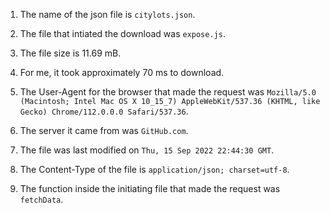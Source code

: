 1. The name of the json file is `citylots.json`.

2. The file that intiated the download was `expose.js`.
   
3. The file size is 11.69 mB.
   
4. For me, it took approximately 70 ms to download.
   
5. The User-Agent for the browser that made the request was `Mozilla/5.0 (Macintosh; Intel Mac OS X 10_15_7) AppleWebKit/537.36 (KHTML, like Gecko) Chrome/112.0.0.0 Safari/537.36`.
   
6. The server it came from was `GitHub.com`.
   
7. The file was last modified on `Thu, 15 Sep 2022 22:44:30 GMT`.
   
8. The Content-Type of the file is `application/json; charset=utf-8`.

9.  The function inside the initiating file that made the request was `fetchData`.